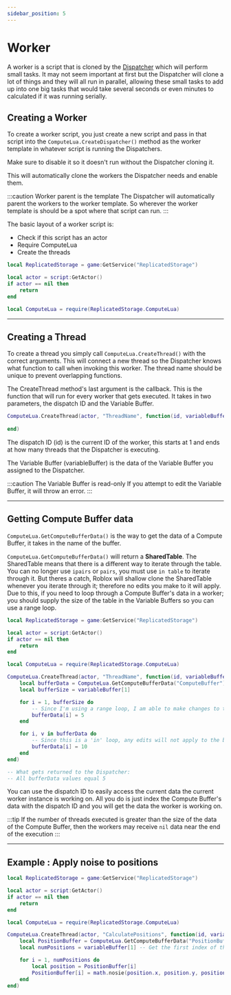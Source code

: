 ```yaml
---
sidebar_position: 5
---
```


# Worker

A worker is a script that is cloned by the [Dispatcher](dispatcher) which will perform small tasks. It may not seem important at first but the Dispatcher will clone a lot of things and they will all run in parallel, allowing these small tasks to add up into one big tasks that would take several seconds or even minutes to calculated if it was running serially. 

## Creating a Worker

To create a worker script, you just create a new script and pass in that script into the `ComputeLua.CreateDispatcher()` method as the worker template in whatever script is running the Dispatchers.

Make sure to disable it so it doesn't run without the Dispatcher cloning it.

This will automatically clone the workers the Dispatcher needs and enable them.

:::caution Worker parent is the template
The Dispatcher will automatically parent the workers to the worker template. So wherever the worker template is should be a spot where that script can run.
:::

The basic layout of a worker script is:
- Check if this script has an actor
- Require ComputeLua
- Create the threads

```lua
local ReplicatedStorage = game:GetService("ReplicatedStorage")

local actor = script:GetActor()
if actor == nil then
	return
end

local ComputeLua = require(ReplicatedStorage.ComputeLua)
```

---

## Creating a Thread

To create a thread you simply call `ComputeLua.CreateThread()` with the correct arguments. This will connect a new thread so the Dispatcher knows what function to call when invoking this worker. The thread name should be unique to prevent overlapping functions.

The CreateThread method's last argument is the callback. This is the function that will run for every worker that gets executed. It takes in two parameters, the dispatch ID and the Variable Buffer.

```lua
ComputeLua.CreateThread(actor, "ThreadName", function(id, variableBuffer)
	
end)
```

The dispatch ID (id) is the current ID of the worker, this starts at 1 and ends at how many threads that the Dispatcher is executing.

The Variable Buffer (variableBuffer) is the data of the Variable Buffer you assigned to the Dispatcher.

:::caution The Variable Buffer is read-only
If you attempt to edit the Variable Buffer, it will throw an error.
:::

---

## Getting Compute Buffer data

`ComputeLua.GetComputeBufferData()` is the way to get the data of a Compute Buffer, it takes in the name of the buffer.

`ComputeLua.GetComputeBufferData()` will return a **SharedTable**. The SharedTable means that there is a different way to iterate through the table. You can no longer use `ipairs` or `pairs`, you must use `in table` to iterate through it. But theres a catch, Roblox will shallow clone the SharedTable whenever you iterate through it; therefore no edits you make to it will apply. Due to this, if you need to loop through a Compute Buffer's data in a worker; you should supply the size of the table in the Variable Buffers so you can use a range loop.

```lua
local ReplicatedStorage = game:GetService("ReplicatedStorage")

local actor = script:GetActor()
if actor == nil then
	return
end

local ComputeLua = require(ReplicatedStorage.ComputeLua)

ComputeLua.CreateThread(actor, "ThreadName", function(id, variableBuffer)
	local bufferData = ComputeLua.GetComputeBufferData("ComputeBuffer")
	local bufferSize = variableBuffer[1]

	for i = 1, bufferSize do
		-- Since I'm using a range loop, I am able to make changes to the data and have it update the table
		bufferData[i] = 5
	end

	for i, v in bufferData do
		-- Since this is a 'in' loop, any edits will not apply to the bufferData
		bufferData[i] = 10
	end
end)

-- What gets returned to the Dispatcher:
-- All bufferData values equal 5
```

You can use the dispatch ID to easily access the current data the current worker instance is working on. All you do is just index the Compute Buffer's data with the dispatch ID and you will get the data the worker is working on.

:::tip
If the number of threads executed is greater than the size of the data of the Compute Buffer, then the workers may receive `nil` data near the end of the execution
:::

---

## Example : Apply noise to positions

```lua
local ReplicatedStorage = game:GetService("ReplicatedStorage")

local actor = script:GetActor()
if actor == nil then
	return
end

local ComputeLua = require(ReplicatedStorage.ComputeLua)

ComputeLua.CreateThread(actor, "CalculatePositions", function(id, variableBuffer)
	local PositionBuffer = ComputeLua.GetComputeBufferData("PositionBuffer")
	local numPositions = variableBuffer[1] -- Get the first index of the variable buffer, which in this case is the size of the PositionBuffer

	for i = 1, numPositions do
		local position = PositionBuffer[i]
		PositionBuffer[i] = math.nosie(position.x, position.y, position.z)
	end
end)
```